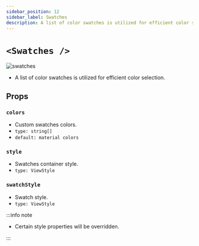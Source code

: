 ```yaml
---
sidebar_position: 12
sidebar_label: Swatches
description: A list of color swatches is utilized for efficient color selection.
---
```


# `<Swatches />`

![swatches](../../../images/swatches.png)

- A list of color swatches is utilized for efficient color selection.

## Props

### `colors`

- Custom swatches colors.
- `type: string[]`
- `default: material colors`

### `style`

- Swatches container style.
- `type: ViewStyle`

### `swatchStyle`

- Swatch style.
- `type: ViewStyle`

:::info note

- Certain style properties will be overridden.

:::
